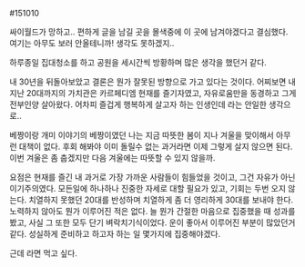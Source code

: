 #151010

싸이월드가 망하고.. 편하게 글을 남길 곳을 몰색중에 이 곳에 남겨야겠다고 결심했다.
여기는 아무도 보러 안올테니까! 생각도 못하겠지..

하루종일 집대청소를 하고 공원을 세시간씩 방황하며 많은 생각을 했던거 같다.

내 30년을 뒤돌아보았고 결론은 뭔가 잘못된 방향으로 가고 있다는 것이다.
어찌보면 내 지난 20대까지의 가치관은 카르페디엠 현재를 즐기자였고, 자유로움만을 동경하고 그게 전부인양 살아왔다. 어차피 즐겁게 행복하게 살고자 하는 인생인데 라는 안일한 생각으로..

베짱이랑 개미 이야기의 베짱이였던 나는 지금 따뜻한 봄이 지나 겨울을 맞이해서 아무런 대책이 없다. 후회 해봐야 이미 돌릴수 없는 과거라면 이제 그렇게 살지 않으면 된다. 이번 겨울은 좀 춥겠지만 다음 겨울에는 따뜻할 수 있지 않을까. 

요점은 현재를 즐긴 내 과거로 가장 가까운 사람들이 힘들었을 것이고, 그건 자유가 아닌 이기주의였다. 모든일에 하나하나 진중한 자세로 대할 필요가 있고, 기회는 두번 오지 않는다. 치열하지 못했던 20대를 반성하며 치열하게 좀 더 영리하게 30대를 보내야 한다. 노력하지 않아도 뭔가 이루어진 적은 없다. 늘 뭔가 간절한 마음으로 집중했을 때 성과를 봤고, 사실 그 또한 모두 단기 벼락치기식이었다. 운이 좋아서 이루어진 부분이 많았던거 같다. 성실하게 준비하고 하고자 하는 일 몇가지에 집중해야겠다.

근데 라면 먹고 싶다.

